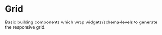 # Grid

Basic building components which wrap widgets/schema-levels to generate the responsive grid.
